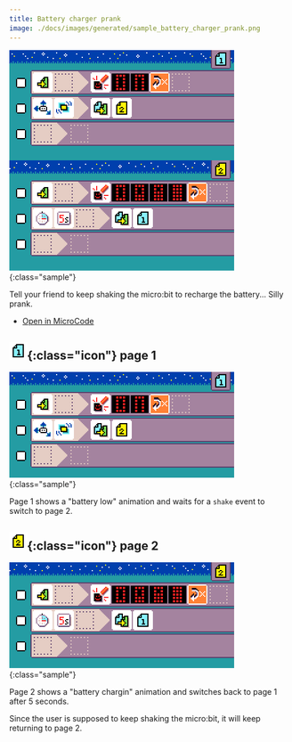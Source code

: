 ```yaml
---
title: Battery charger prank
image: ./docs/images/generated/sample_battery_charger_prank.png
---
```


![Battery charger prank MicroCode program](../images/generated/sample_battery_charger_prank.png){:class="sample"}

Tell your friend to keep shaking the micro:bit to
recharge the battery... Silly prank.

-   [Open in MicroCode](/microcode/#H4sIAKCjLGUAA/NKywwOSM8vznc1KTANdE4PyczNcfTx9AvPzIxwDEQWz8tz9Hby909Ndsz3NTE1LXeudMmJzM9Jd3VyDHR1BAAZa74ISAAAAA==)

## ![page 1](../images/generated/icon_M1.png){:class="icon"} page 1

![clap lights page 1](../images/generated/sample_battery_charger_prank_page_1.png){:class="sample"}

Page 1 shows a "battery low" animation
and waits for a `shake` event to switch to page 2.

## ![page 2](../images/generated/icon_M2.png){:class="icon"} page 2

![clap lights page 1](../images/generated/sample_battery_charger_prank_page_2.png){:class="sample"}

Page 2 shows a "battery chargin" animation
and switches back to page 1 after 5 seconds.

Since the user is supposed to keep shaking
the micro:bit, it will keep returning to page 2.
